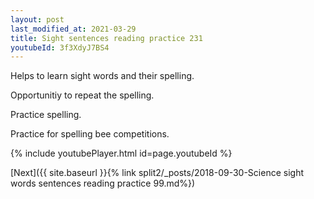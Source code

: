 ```yaml
---
layout: post
last_modified_at: 2021-03-29
title: Sight sentences reading practice 231
youtubeId: 3f3XdyJ7BS4
---
```

 
 
Helps to learn sight words and their spelling.

Opportunitiy to repeat the spelling. 

Practice spelling. 
 
Practice for spelling bee competitions. 
 
{% include youtubePlayer.html id=page.youtubeId %}
 
 

[Next]({{ site.baseurl }}{% link  split2/_posts/2018-09-30-Science sight words sentences reading practice 99.md%})
 
